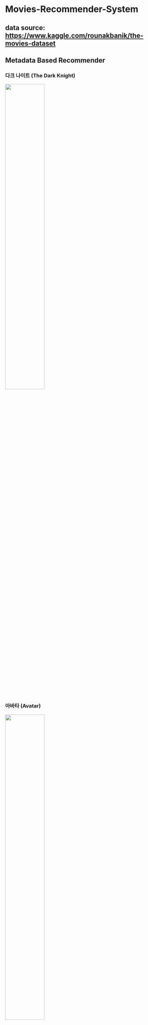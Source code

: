 # Movies-Recommender-System  

## data source: https://www.kaggle.com/rounakbanik/the-movies-dataset  

## Metadata Based Recommender  
### 다크 나이트 (The Dark Knight)  
<img src="https://user-images.githubusercontent.com/29765855/84464479-9195f680-acaf-11ea-88ab-cb5cd6b47884.PNG" width="50%">  

### 아바타 (Avatar)  
<img src="https://user-images.githubusercontent.com/29765855/84464541-bee2a480-acaf-11ea-9449-215edbe2bc4e.PNG" width="50%">

## Hybrid Recommender  
<img src="https://user-images.githubusercontent.com/29765855/84464667-1b45c400-acb0-11ea-838a-757b7e3add7c.PNG" width="70%">

